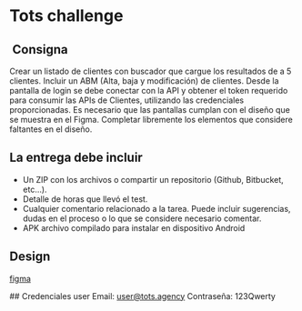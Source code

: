 # Tots challenge

##  Consigna

Crear un listado de clientes con buscador que cargue los resultados de a 5 clientes.
Incluir un ABM (Alta, baja y modificación) de clientes.
Desde la pantalla de login se debe conectar con la API y obtener el token requerido
para consumir las APIs de Clientes, utilizando las credenciales proporcionadas.
Es necesario que las pantallas cumplan con el diseño que se muestra en el Figma.
Completar libremente los elementos que considere faltantes en el diseño.

## La entrega debe incluir

- Un ZIP con los archivos o compartir un repositorio (Github, Bitbucket, etc…).
- Detalle de horas que llevó el test.
- Cualquier comentario relacionado a la tarea. Puede incluir sugerencias, dudas en el proceso o lo que se considere necesario comentar.
- APK archivo compilado para instalar en dispositivo Android

## Design

[figma](https://www.figma.com/file/dzuzxssHPePHIJ75Y4U1Jk/Flutter-Challenge?node-id=0%3A1)

## Credenciales user
Email: user@tots.agency
Contraseña: 123Qwerty
